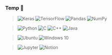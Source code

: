 ### Temp 👋

<!--
**Youyeon/Youyeon** is a ✨ _special_ ✨ repository because its `README.md` (this file) appears on your GitHub profile.

Here are some ideas to get you started:

- 🔭 I’m currently working on ...
- 🌱 I’m currently learning ...
- 👯 I’m looking to collaborate on ...
- 🤔 I’m looking for help with ...
- 💬 Ask me about ...
- 📫 How to reach me: ...
- 😄 Pronouns: ...
- ⚡ Fun fact: ...

[![Top Langs](https://github-readme-stats.vercel.app/api/top-langs/?username=Youyeon&layout=compact)](https://github.com/anuraghazra/github-readme-stats)
-->
> <img alt="Keras" src="https://img.shields.io/badge/Keras-%23D00000.svg?style=for-the-badge&logo=Keras&logoColor=white"/>
> <img alt="TensorFlow" src="https://img.shields.io/badge/TensorFlow-%23FF6F00.svg?style=for-the-badge&logo=TensorFlow&logoColor=white" />
> <img alt="Pandas" src="https://img.shields.io/badge/pandas-%23150458.svg?style=for-the-badge&logo=pandas&logoColor=white" />
> <img alt="NumPy" src="https://img.shields.io/badge/numpy-%23013243.svg?style=for-the-badge&logo=numpy&logoColor=white" />

> <img alt="Python" src="https://img.shields.io/badge/python-%2314354C.svg?style=for-the-badge&logo=python&logoColor=white"/>
> <img alt="C" src="https://img.shields.io/badge/c-%2300599C.svg?style=for-the-badge&logo=c&logoColor=white"/>
> <img alt="C++" src="https://img.shields.io/badge/c++-%2300599C.svg?style=for-the-badge&logo=c%2B%2B&logoColor=white"/>
> <img alt="Java" src="https://img.shields.io/badge/java-%23ED8B00.svg?style=for-the-badge&logo=java&logoColor=white"/>

> <img alt="Ubuntu" src="https://img.shields.io/badge/Ubuntu-E95420?style=for-the-badge&logo=ubuntu&logoColor=white" />
> <img alt="Windows 10" src="https://img.shields.io/badge/Windows-0078D6?style=for-the-badge&logo=windows&logoColor=white" />

> <img alt="Jupyter" src="https://img.shields.io/badge/Jupyter-%23F37626.svg?style=for-the-badge&logo=Jupyter&logoColor=white" />
> <img alt="Notion" src="https://img.shields.io/badge/Notion-%23000000.svg?style=for-the-badge&logo=notion&logoColor=white"/>
